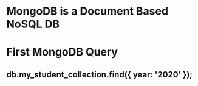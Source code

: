 # MongoDB is a Document Based NoSQL DB

# First MongoDB Query
## db.my_student_collection.find({ year: '2020' });
